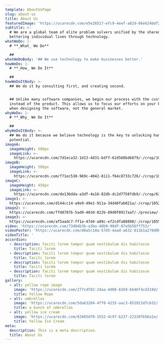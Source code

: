 ```yaml
---
template: AboutUsPage
slug: about-us
title: About Us
featuredImage: 'https://ucarecdn.com/e5e28517-efc9-4eef-a82d-66e624bdf283/'
subtitle: >-
  # We are a global team of elite problem solvers unified by the shared goal of
  bettering individual lives through technology.
whatWeDo: |-
  # **_What_ We Do**

  ##
whatWeDoBody: '## We use technology to make businesses better.'
howWeDo: |-
  # **_How_ We Do It**

  ##
howWeDoItBody: >-
  ## We do it by consulting first, and creating second.


  ## Unlike many software companies, we begin our process with the customer
  instead of the product. This allows us to focus our efforts on your business
  when designing the software, not the general market.
whyWeDo: |-
  # **_Why_ We Do It**

  ##
whyWeDoItBody: >-
  ## We do it because we believe technology is the key to unlocking human
  potential.
imageA:
  imageHeight: 500px
  imageLink: >-
    https://ucarecdn.com/7d1eca32-1d13-4d31-bdff-62d560bd6879/-/crop/1050x409/0,291/-/preview/-/enhance/98/
imageB:
  imageHeight: 500px
  imageLink: >-
    https://ucarecdn.com/f71ec538-969c-4042-8111-f64c8733c726/-/crop/1050x532/0,169/-/preview/-/enhance/94/
imageC:
  imageHeight: 450px
  imageLink: >-
    https://ucarecdn.com/de136dda-a3df-4a16-82db-dc2d7758fdb9/-/crop/634x355/0,596/-/preview/-/enhance/100/
image1: >-
  https://ucarecdn.com/d144cc14-a9e9-49e1-911a-34d40fab021a/-/crop/1052x582/0,118/-/preview/-/enhance/91/
image2: >-
  https://ucarecdn.com/ffd8707b-5ad9-403d-822b-89d0f0917aaf/-/preview/-/rotate/90/
image3: >-
  https://ucarecdn.com/af5aadc7-ff1a-47d4-a89c-e72cdfa88898/-/crop/1055x463/0,236/-/preview/-/enhance/93/
video: 'https://ucarecdn.com/73d84b3b-a3ba-40b9-98df-07a5b56ff753/'
videoPoster: 'https://ucarecdn.com/d0a5c14a-57d5-4aad-a632-811b1a270d0b/'
videoTitle: '                                                                     '
accordion:
  - description: Taciti lorem tempor quam vestibulum dis habitasse
    title: Taciti lorem
  - description: Taciti lorem tempor quam vestibulum dis habitasse
    title: Taciti lorem
  - description: Taciti lorem tempor quam vestibulum dis habitasse
    title: Taciti lorem
  - description: Taciti lorem tempor quam vestibulum dis habitasse
    title: Taciti lorem
gallery:
  - alt: yellow rope image
    image: 'https://ucarecdn.com/277cdf82-24aa-4d80-8169-bb46f4cd319d/'
    title: Yellow Rope
  - alt: umbrellas
    image: 'https://ucarecdn.com/5da63204-4ff0-4235-aac3-852921d7c632/'
    title: a bunch of umbrellas
  - alt: yellow ice cream
    image: 'https://ucarecdn.com/83485d70-1552-4c97-b237-22330fb56a1e/'
    title: Yellow Ice Cream
meta:
  description: This is a meta description.
  title: About Us
---
```


